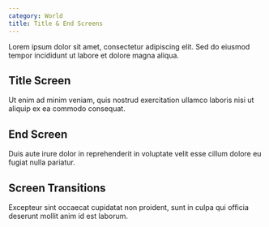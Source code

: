 ```yaml
---
category: World
title: Title & End Screens
---
```



Lorem ipsum dolor sit amet, consectetur adipiscing elit. Sed do eiusmod tempor incididunt ut labore et dolore magna aliqua.

## Title Screen

Ut enim ad minim veniam, quis nostrud exercitation ullamco laboris nisi ut aliquip ex ea commodo consequat.

## End Screen

Duis aute irure dolor in reprehenderit in voluptate velit esse cillum dolore eu fugiat nulla pariatur.

## Screen Transitions

Excepteur sint occaecat cupidatat non proident, sunt in culpa qui officia deserunt mollit anim id est laborum.